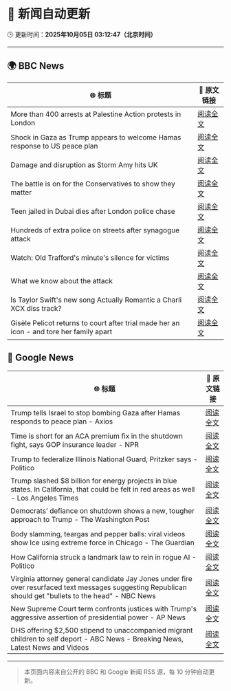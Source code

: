 # 🧠 新闻自动更新

🕒 更新时间：**2025年10月05日 03:12:47（北京时间）**

---

## 🌍 BBC News

| 🌐 标题 | 🔗 原文链接 |
|--------|-------------|
| More than 400 arrests at Palestine Action protests in London | [阅读全文](https://www.bbc.com/news/articles/ceq2e9x19g8o?at_medium=RSS&at_campaign=rss) |
| Shock in Gaza as Trump appears to welcome Hamas response to US peace plan | [阅读全文](https://www.bbc.com/news/articles/c15k199j1x3o?at_medium=RSS&at_campaign=rss) |
| Damage and disruption as Storm Amy hits UK | [阅读全文](https://www.bbc.com/news/articles/c0lky9nn948o?at_medium=RSS&at_campaign=rss) |
| The battle is on for the Conservatives to show they matter | [阅读全文](https://www.bbc.com/news/articles/c864dzn827xo?at_medium=RSS&at_campaign=rss) |
| Teen jailed in Dubai dies after London police chase | [阅读全文](https://www.bbc.com/news/articles/c3e7yyjw77qo?at_medium=RSS&at_campaign=rss) |
| Hundreds of extra police on streets after synagogue attack | [阅读全文](https://www.bbc.com/news/articles/crkj50gd217o?at_medium=RSS&at_campaign=rss) |
| Watch: Old Trafford's minute's silence for victims | [阅读全文](https://www.bbc.com/news/videos/c89dnyz95k0o?at_medium=RSS&at_campaign=rss) |
| What we know about the attack | [阅读全文](https://www.bbc.com/news/articles/cd63p1djgd7o?at_medium=RSS&at_campaign=rss) |
| Is Taylor Swift's new song Actually Romantic a Charli XCX diss track? | [阅读全文](https://www.bbc.com/news/articles/ckg24xvyzxwo?at_medium=RSS&at_campaign=rss) |
| Gisèle Pelicot returns to court after trial made her an icon - and tore her family apart | [阅读全文](https://www.bbc.com/news/articles/cvg4l80gz7eo?at_medium=RSS&at_campaign=rss) |

## 📰 Google News

| 🌐 标题 | 🔗 原文链接 |
|--------|-------------|
| Trump tells Israel to stop bombing Gaza after Hamas responds to peace plan - Axios | [阅读全文](https://news.google.com/rss/articles/CBMif0FVX3lxTE1vUzN3NUNhdW5KdGZNLW0tdndmRk0tU3p3aDhxMkdHLW84YVJCTGR0RnFvTl8zVHNLU090NTBfMEpzN3JFbUQ1VERoV1phR1RRX1g0QXhnWmk3ektQTFdNZFBDcm8ydERPWVI3U01vaGZfMHR5cy1jTm5qV1NYLVE?oc=5) |
| Time is short for an ACA premium fix in the shutdown fight, says GOP insurance leader - NPR | [阅读全文](https://news.google.com/rss/articles/CBMivwFBVV95cUxPVnNvczBfUDkxSFRaYU9LVk5ab0lkei1nWC1CZExZUFdNTW9xR2xZdThEOWNHb1ozUUJRYVl6aEU1bVVuX3c0eW0tbi1tVC1kSWxvOWdLVUhwY3hoTjlwZWJsSDJNUHdYaWtSMmpIM2J5bGNJeTlBVzdXVE85cXdQUEZOVGhUYlhYcFU3OFBYS1BMbHVqaG9adzJHNWZaVGh5TWNoN0wwM3M1ZzJPMy1xVXVjZHQ4cTdJaU1mcWNuUQ?oc=5) |
| Trump to federalize Illinois National Guard, Pritzker says - Politico | [阅读全文](https://news.google.com/rss/articles/CBMihgFBVV95cUxQNWxPQTBCWjRMSEhTNUtHd3hCV2s0YTBtRXlIVV9Ybzd2bnVmZFVxQzF6VHB5eTBzOE1JaVNVYWxfenlaOU41eldkMzJTUHNyYkpPQ3BpTnRrNDRtMXpPNldOMFlVWjMzYWFqNnlfclJkT2RJMWRRM1c3LVBjRG5QYVFSQ0Z0QQ?oc=5) |
| Trump slashed $8 billion for energy projects in blue states. In California, that could be felt in red areas as well - Los Angeles Times | [阅读全文](https://news.google.com/rss/articles/CBMi6gFBVV95cUxNWDNyOHNpTVBNUHRtSVY3OVZ6TURqb1JhdDB5dW9DZlJla1BaR1gyREpxUnpUTGRmMlJMaC1ZOGpMTWxXbjJIbTRvS2dCU2t2ZnRSb012Y08xQXk1V2FDdlpOeVFGQ1FIMTVNRHQyYkw4RU1pbGNNdXFkUUNqZTcwcEFVR2ZLbU5qQ0x4ZS1tbFR1M1c3MEVGRExVbG1iMVN0VVh6cGNuVDBSdENha0ZLeEVKN09ySmFLWXZ0RFJ4S1JOM2s0clRJZEtpcHlCc3FINTM4cUpXdUE4NnNvVUI4Zy1PRlhublowb1E?oc=5) |
| Democrats’ defiance on shutdown shows a new, tougher approach to Trump - The Washington Post | [阅读全文](https://news.google.com/rss/articles/CBMijwFBVV95cUxOeFlIal9SVEw0RzNQY0xUNWRGMW52VUQzNXZsQy1iZFZvclJ0UmxMYy1neVNfX3VTVVdObTNXNTJYX1VuWlRJTEcxaTFBT0ZYcjBYUmJNVWxkSkVmSExfQloxR0lxc0lLcjJuVld4T2Y2SkR6djB0WVJKU2NrWVgzRWgwWlZMaTMwZ2lmdUYwdw?oc=5) |
| Body slamming, teargas and pepper balls: viral videos show Ice using extreme force in Chicago - The Guardian | [阅读全文](https://news.google.com/rss/articles/CBMinAFBVV95cUxONmtQamJOOEhwZTJURlFRZ3U1ZVdZMzItcUpONUZiWmkwOWFYSWJJcmhydGdENHdSY2gyOVZ0Q3FXaGxGdktQRGduaXAtWGVCQ0R0djFUNmc5UE04MjM2QTRoWDJIeWJhanBFYTY3SzlIMS1nS1VocmxRUnRiQnp6M0ZiMWt2YnVqMUx0UWxoaE5JSm9QQVNjeTA0WTk?oc=5) |
| How California struck a landmark law to rein in rogue AI - Politico | [阅读全文](https://news.google.com/rss/articles/CBMihwFBVV95cUxNZU52dk9vTDExMGxBeG9fTDdwQmhlbU9RQlZtRDI0Xy0xRlIyQldfYldYYndEUHJwam84RHhqQ2NoZE5zclA4UFJTeERVSFJ2VHhYdWl4U3g4VlV4STFnNVNyVWFTQW8xS0U2RGlZVXJscGZSeFlkZWliNjhHTmJYMjUtRUktTlk?oc=5) |
| Virginia attorney general candidate Jay Jones under fire over resurfaced text messages suggesting Republican should get "bullets to the head" - NBC News | [阅读全文](https://news.google.com/rss/articles/CBMiwgFBVV95cUxQa0lHcGtONm1xS0paanF2MV9mV1ZWWTM1OFFBc0FHOW1QdlFEQS1TbHpMZG45eUVmTldDc0ctRzVLTDA1UGFlREZqQnQ5S1I4TUZrM3hCeUJJOVFQMVJDb2x1ZDNlY1BISW8waUNrekdONG1GaHAzaXFiWVVfdGZUaVk1bFpydUxRamcxRXdfQ2x3Rmh3b1I4Y25DYk9FSFc5eHZwMVA3RXBWcHRGcW1RSFZYMGpRRGQtRl9WaW1LcUVrUdIBVkFVX3lxTE1UdkV2dXFaa2w1bjRzX01ISVZCUE1udUt4cTNIWVhFU29SUFZEQm9TWU1qOV9CMWFhQ1Y5UkZ5akExeWNqY2kxZlNIbmJNMDIwTFNXb0x3?oc=5) |
| New Supreme Court term confronts justices with Trump's aggressive assertion of presidential power - AP News | [阅读全文](https://news.google.com/rss/articles/CBMitwFBVV95cUxNemxSRmxoOS1SSzRNeDhIT3FvelV6OFAwb2phWHNNazRXemJ1M25NT0xQZEdSTkpBdXhLWUxEZ3U2VWlJd0F0MC1XbDZZQ0ppeVRKSElMenNHQ2tRbjFrLTktQnpEaWx6Z0xubXNkaHdWQ05kUkFGQzBUb3c4NEtoUVI5S0NWanNKY0ZfTU5uYURUdGJRNDd6WG02UVBnM1ZCZWdDYU1PLS1HUWk1a1B4b3JtUkxuTTg?oc=5) |
| DHS offering $2,500 stipend to unaccompanied migrant children to self deport - ABC News - Breaking News, Latest News and Videos | [阅读全文](https://news.google.com/rss/articles/CBMirAFBVV95cUxNemNKUUVhVnMtSmt0X2JSNUpzRVZMRzVSaEhKNm5odXRGTElyVFVETzdkUnczTkZRZkVSbWlpN0xWcXEwQzZTTXlqVDNSZlM5eTJZX0dFU2NEMnBnMXNFVXROVi1TVmVBYVZ2aFRxUTI3cE5aLXViQVNFbDlfQVE3ejVUZUppNjh2MjVOUnZxYlUyd1VqdFNGZ0ZZZlM1a1dGcEVLMVhEOHpRdVF60gGyAUFVX3lxTE53RFJUME4tYVc0WmdKWGhqczZOMFhVNWtKamhodTRKN0hwMFBpWkREbXBYTTRBMzJBVV9MbUFkTU10Qm54aGpmeW50bE1zV09tRG1wWDh4bXdac3FxZW5ieHM1WHFDRklKelJIT0huY2ZacldPb3lJeGNJNVoweGZYbGVnRUNqY1lYam0tNGNKbWc0enl3eDc1R0RBT1RkV0ZXNDFpWXM5cEpIMnVxOWN5VkE?oc=5) |

---
> 本页面内容来自公开的 BBC 和 Google 新闻 RSS 源，每 10 分钟自动更新。